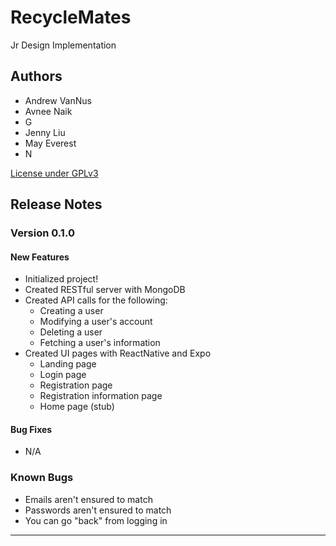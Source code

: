 # RecycleMates

Jr Design Implementation

## Authors

* Andrew VanNus
* Avnee Naik
* G
* Jenny Liu
* May Everest
* N

[License under GPLv3](LICENSE)

## Release Notes

### Version 0.1.0

#### New Features

* Initialized project!
* Created RESTful server with MongoDB
* Created API calls for the following:
  * Creating a user
  * Modifying a user's account
  * Deleting a user
  * Fetching a user's information
* Created UI pages with ReactNative and Expo
  * Landing page
  * Login page
  * Registration page
  * Registration information page
  * Home page (stub)

#### Bug Fixes

* N/A

### Known Bugs

* Emails aren't ensured to match
* Passwords aren't ensured to match
* You can go "back" from logging in

---
